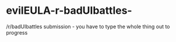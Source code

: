 # evilEULA-r-badUIbattles-
/r/badUIbattles submission - you have to type the whole thing out to progress
